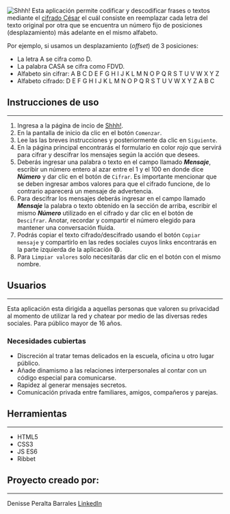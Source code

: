 ![Shhh!](https://cdn140.picsart.com/297017332206201.png?r1024x1024)
Esta aplicación permite codificar y descodificar frases o textos mediante el [cifrado César](https://en.wikipedia.org/wiki/Caesar_cipher)
el cuál consiste en reemplazar cada letra del texto original por otra que se encuentra un número fijo de posiciones
(desplazamiento) más adelante en el mismo alfabeto.


Por ejemplo, si usamos un desplazamiento (_offset_) de 3 posiciones:

* La letra A se cifra como D.
* La palabra CASA se cifra como FDVD.
* Alfabeto sin cifrar: A B C D E F G H I J K L M N O P Q R S T U V W X Y Z
* Alfabeto cifrado: D E F G H I J K L M N O P Q R S T U V W X Y Z A B C

## Instrucciones de uso
---
1. Ingresa a la página de incio de [Shhh!](https://denisseperalta.github.io/GDL003-cipher/src/).
2. En la pantalla de inicio da clic en el botón `Comenzar`.
3. Lee las las breves instrucciones y posteriormente da clic en `Siguiente`.
4. En la página principal encontrarás el formulario en color _rojo_ que servirá para cifrar y descifrar los mensajes según la acción que desees.
5. Deberás ingresar una palabra o texto en el campo llamado **_Mensaje_**, escribir un número entero al azar entre el 1 y el 100 en donde dice **_Número_** y dar clic en el botón de `Cifrar`. Es importante mencionar que se deben ingresar ambos valores para que el cifrado funcione, de lo contrario aparecerá un mensaje de advertencia.
6. Para descifrar los mensajes deberás ingresar en el campo llamado **_Mensaje_** la palabra o texto obtenido en la sección de arriba, escribir el mismo **_Número_** utilizado en el cifrado y dar clic en el botón de `Descifrar`. Anotar, recordar y compartir el número elegido para mantener una conversación fluida.
7. Podrás copiar el texto cifrado/descifrado usando el botón `Copiar mensaje` y compartirlo en las redes sociales cuyos links encontrarás en la parte izquierda de la aplicación :smile:.
8. Para `Limpiar valores` solo necesitarás dar clic en el botón con el mismo nombre.

## Usuarios
---
Esta aplicación esta dirigida a aquellas personas que valoren su privacidad al momento de utilizar la red y chatear por medio de las diversas redes sociales. Para público mayor de 16 años.


### Necesidades cubiertas
* Discreción al tratar temas delicados en la escuela, oficina u otro lugar público.
* Añade dinamismo a las relaciones interpersonales al contar con un código especial para comunicarse.
* Rapidez al generar mensajes secretos.
* Comunicación privada entre familiares, amigos, compañeros y parejas.

## Herramientas
---
* HTML5
* CSS3
* JS ES6
* Ribbet

## Proyecto creado por:
---
Denisse Peralta Barrales [LinkedIn](https://www.linkedin.com/in/denisse-peralta-barrales/)